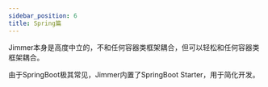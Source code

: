 ```yaml
---
sidebar_position: 6
title: Spring篇
---
```


Jimmer本身是高度中立的，不和任何容器类框架耦合，但可以轻松和任何容器类框架耦合。

由于SpringBoot极其常见，Jimmer内置了SpringBoot Starter，用于简化开发。
